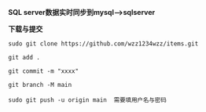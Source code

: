 **SQL server数据实时同步到mysql-->sqlserver**


**下载与提交**

```
sudo git clone https://github.com/wzz1234wzz/items.git 

git add . 

git commit -m "xxxx" 

git branch -M main  

sudo git push -u origin main  需要填用户名与密码
```
